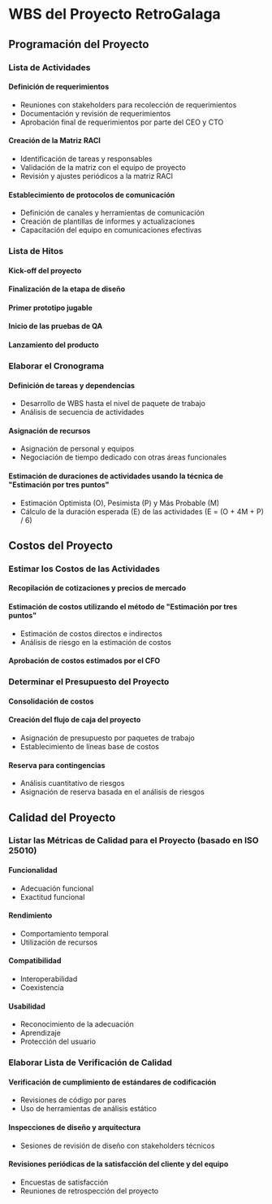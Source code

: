 # WBS del Proyecto RetroGalaga

## Programación del Proyecto
### Lista de Actividades
#### Definición de requerimientos
  - Reuniones con stakeholders para recolección de requerimientos
  - Documentación y revisión de requerimientos
  - Aprobación final de requerimientos por parte del CEO y CTO
#### Creación de la Matriz RACI
  - Identificación de tareas y responsables
  - Validación de la matriz con el equipo de proyecto
  - Revisión y ajustes periódicos a la matriz RACI
#### Establecimiento de protocolos de comunicación
  - Definición de canales y herramientas de comunicación
  - Creación de plantillas de informes y actualizaciones
  - Capacitación del equipo en comunicaciones efectivas

### Lista de Hitos
#### Kick-off del proyecto
#### Finalización de la etapa de diseño
#### Primer prototipo jugable
#### Inicio de las pruebas de QA
#### Lanzamiento del producto

### Elaborar el Cronograma
#### Definición de tareas y dependencias
  - Desarrollo de WBS hasta el nivel de paquete de trabajo
  - Análisis de secuencia de actividades
#### Asignación de recursos
  - Asignación de personal y equipos
  - Negociación de tiempo dedicado con otras áreas funcionales
#### Estimación de duraciones de actividades usando la técnica de "Estimación por tres puntos"
  - Estimación Optimista (O), Pesimista (P) y Más Probable (M)
  - Cálculo de la duración esperada (E) de las actividades (E = (O + 4M + P) / 6)

## Costos del Proyecto
### Estimar los Costos de las Actividades
#### Recopilación de cotizaciones y precios de mercado
#### Estimación de costos utilizando el método de "Estimación por tres puntos"
  - Estimación de costos directos e indirectos
  - Análisis de riesgo en la estimación de costos
#### Aprobación de costos estimados por el CFO

### Determinar el Presupuesto del Proyecto
#### Consolidación de costos
#### Creación del flujo de caja del proyecto
  - Asignación de presupuesto por paquetes de trabajo
  - Establecimiento de líneas base de costos
#### Reserva para contingencias
  - Análisis cuantitativo de riesgos
  - Asignación de reserva basada en el análisis de riesgos

## Calidad del Proyecto
### Listar las Métricas de Calidad para el Proyecto (basado en ISO 25010)
#### Funcionalidad
  - Adecuación funcional
  - Exactitud funcional
#### Rendimiento
  - Comportamiento temporal
  - Utilización de recursos
#### Compatibilidad
  - Interoperabilidad
  - Coexistencia
#### Usabilidad
  - Reconocimiento de la adecuación
  - Aprendizaje
  - Protección del usuario

### Elaborar Lista de Verificación de Calidad
#### Verificación de cumplimiento de estándares de codificación
  - Revisiones de código por pares
  - Uso de herramientas de análisis estático
#### Inspecciones de diseño y arquitectura
  - Sesiones de revisión de diseño con stakeholders técnicos
#### Revisiones periódicas de la satisfacción del cliente y del equipo
  - Encuestas de satisfacción
  - Reuniones de retrospección del proyecto
